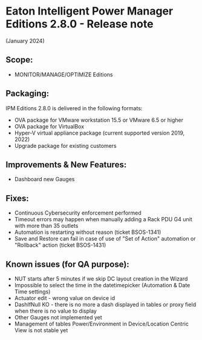 # Eaton Intelligent Power Manager Editions 2.8.0 - Release note
(January 2024)

## Scope:
* MONITOR/MANAGE/OPTIMIZE Editions

## Packaging:
IPM Editions 2.8.0 is delivered in the following formats:
-   OVA package for VMware workstation 15.5 or VMware 6.5 or higher
-   OVA package for VirtualBox
-   Hyper-V virtual appliance package (current supported version 2019, 2022)
-   Upgrade package for existing customers

## Improvements & New Features:
- Dashboard new Gauges

## Fixes:
- Continuous Cybersecurity enforcement performed
- Timeout errors may happen when manually adding a Rack PDU G4 unit with more than 35 outlets
- Automation is restarting without reason (ticket BSOS-1341)
- Save and Restore can fail in case of use of "Set of Action" automation or "Rollback" action (ticket BSOS-1431)

## Known issues (for QA purpose):
- NUT starts after 5 minutes if we skip DC layout creation in the Wizard
- Impossible to select the time in the datetimepicker (Automation & Date Time settings)
- Actuator edit - wrong value on device id
- DashIfNull KO - there is no more a dash displayed in tables or proxy field when there is no value to display
- Other Gauges not implemented yet
- Management of tables Power/Environment in Device/Location Centric View is not stable yet
